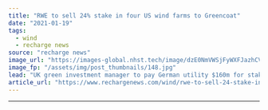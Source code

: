 ```yaml
---
title: "RWE to sell 24% stake in four US wind farms to Greencoat"
date: "2021-01-19"
tags: 
  - wind
  - recharge news
source: "recharge news"
image_url: "https://images-global.nhst.tech/image/dzE0NmVWSjFyWXFJazhCVCtrMlEzMjZOWnpSYTFUUm1WbmVFWFFaVWMxVT0=/nhst/binary/b7b2c6d382598c309f6c5cd844f1a8d3"
image_fp: "/assets/img/post_thumbnails/148.jpg"
lead: "UK green investment manager to pay German utility $160m for stake corresponding to a pro-rata capacity of 207MW"
article_url: "https://www.rechargenews.com/wind/rwe-to-sell-24-stake-in-four-us-wind-farms-to-greencoat/2-1-947020"
---
```


---
